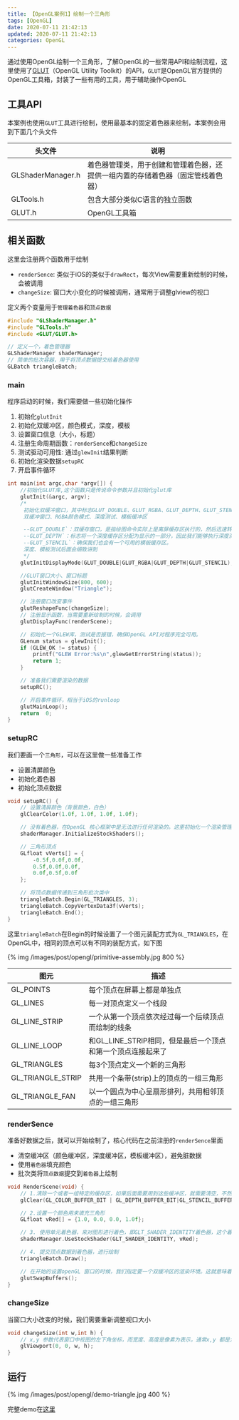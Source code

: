```yaml
---
title: 【OpenGL案例1】绘制一个三角形
tags: [OpenGL]
date: 2020-07-11 21:42:13
updated: 2020-07-11 21:42:13
categories: OpenGL
---
```


通过使用OpenGL绘制一个三角形，了解OpenGL的一些常用API和绘制流程，这里使用了[GLUT](https://www.opengl.org/resources/libraries/glut/)（OpenGL Utility Toolkit）的API，`GLUT`是OpenGL官方提供的OpenGL工具箱，封装了一些有用的工具，用于辅助操作OpenGL

<!-- more -->

## 工具API

本案例也使用`GLUT`工具进行绘制，使用最基本的固定着色器来绘制，本案例会用到下面几个头文件

|  头文件   | 说明  |
|  ----  | ----  |
| GLShaderManager.h  | 着色器管理类，用于创建和管理着色器，还提供一组内置的存储着色器（固定管线着色器） |
| GLTools.h  | 包含大部分类似C语⾔的独⽴函数 |
| GLUT.h  | OpenGL工具箱 |

## 相关函数

这里会注册两个函数用于绘制

* `renderSence`: 类似于iOS的类似于`drawRect`，每次View需要重新绘制的时候，会被调用
* `changeSize`: 窗口大小变化的时候被调用，通常用于调整glview的视口

定义两个变量用于`管理着色器`和`顶点数据`

```cpp
#include "GLShaderManager.h"
#include "GLTools.h"
#include <GLUT/GLUT.h>

// 定义一个，着色管理器
GLShaderManager shaderManager;
// 简单的批次容器，用于将顶点数据提交给着色器使用
GLBatch triangleBatch;
```

### main

程序启动的时候，我们需要做一些初始化操作

1. 初始化`glutInit`
2. 初始化双缓冲区，颜色模式，深度，模板
3. 设置窗口信息（大小，标题）
4. 注册生命周期函数：`renderSence`和`changeSize`
5. 测试驱动可用性: 通过`glewInit`结果判断
6. 初始化渲染数据`setupRC`
7. 开启事件循环

```cpp
int main(int argc,char *argv[]) {
    //初始化GLUT库,这个函数只是传说命令参数并且初始化glut库
    glutInit(&argc, argv);
    /*
     初始化双缓冲窗口，其中标志GLUT_DOUBLE、GLUT_RGBA、GLUT_DEPTH、GLUT_STENCIL分别指
     双缓冲窗口、RGBA颜色模式、深度测试、模板缓冲区

     --GLUT_DOUBLE`：双缓存窗口，是指绘图命令实际上是离屏缓存区执行的，然后迅速转换成窗口视图，这种方式，经常用来生成动画效果；
     --GLUT_DEPTH`：标志将一个深度缓存区分配为显示的一部分，因此我们能够执行深度测试；
     --GLUT_STENCIL`：确保我们也会有一个可用的模板缓存区。
     深度、模板测试后面会细致讲到
     */
    glutInitDisplayMode(GLUT_DOUBLE|GLUT_RGBA|GLUT_DEPTH|GLUT_STENCIL);

    //GLUT窗口大小、窗口标题
    glutInitWindowSize(800, 600);
    glutCreateWindow("Triangle");

    // 注册窗口改变事件
    glutReshapeFunc(changeSize);
    // 注册显示函数，当需要重新绘制的时候，会调用
    glutDisplayFunc(renderScene);

    // 初始化一个GLEW库，测试是否报错，确保OpenGL API对程序完全可用。
    GLenum status = glewInit();
    if (GLEW_OK != status) {
        printf("GLEW Error:%s\n",glewGetErrorString(status));
        return 1;
    }

    // 准备我们需要渲染的数据
    setupRC();

    // 开启事件循环，相当于iOS的runloop
    glutMainLoop();
    return  0;
}
```

### setupRC

我们要画一个`三角形`，可以在这里做一些准备工作

* 设置清屏颜色
* 初始化着色器
* 初始化顶点数据

```cpp
void setupRC() {
    // 设置清屏颜色（背景颜色，白色）
    glClearColor(1.0f, 1.0f, 1.0f, 1.0f);

    // 没有着色器，在OpenGL 核心框架中是无法进行任何渲染的。这里初始化一个渲染管理器，在renderSence会用到。这里使用固定管线着色器
    shaderManager.InitializeStockShaders();

    // 三角形顶点
    GLfloat vVerts[] = {
        -0.5f,0.0f,0.0f,
        0.5f,0.0f,0.0f,
        0.0f,0.5f,0.0f
    };

    // 将顶点数据传递到三角形批次类中
    triangleBatch.Begin(GL_TRIANGLES, 3);
    triangleBatch.CopyVertexData3f(vVerts);
    triangleBatch.End();
}
```

这里`triangleBatch`在Begin的时候设置了一个图元装配方式为`GL_TRIANGLES`，在OpenGL中，相同的顶点可以有不同的装配方式，如下图

{% img /images/post/opengl/primitive-assembly.jpg 800 %}

|  图元   | 描述  |
|  ----  | ----  |
| GL_POINTS  | 每个顶点在屏幕上都是单独点 |
| GL_LINES  | 每⼀对顶点定义⼀个线段 |
| GL_LINE_STRIP  | 一个从第⼀个顶点依次经过每⼀个后续顶点而绘制的线条 |
| GL_LINE_LOOP  | 和GL_LINE_STRIP相同，但是最后⼀个顶点和第⼀个顶点连接起来了 |
| GL_TRIANGLES  | 每3个顶点定义⼀个新的三角形 |
| GL_TRIANGLE_STRIP  | 共⽤一个条带(strip)上的顶点的一组三⻆形 |
| GL_TRIANGLE_FAN  | 以⼀个圆点为中⼼呈扇形排列，共⽤相邻顶点的⼀组三⻆形 |

### renderSence

准备好数据之后，就可以开始绘制了，核心代码在之前注册的`renderSence`里面

* 清空缓冲区（颜色缓冲区，深度缓冲区，模板缓冲区），避免脏数据
* 使用`着色器`填充颜色
* 批次类将`顶点数据`提交到`着色器`上绘制

```cpp
void RenderScene(void) {
    // 1.清除一个或者一组特定的缓存区，如果后面需要用到这些缓冲区，就需要清空，不然会出现之前使用的脏数据（如深度缓冲区，颜色缓冲区，模板缓冲区等）
    glClear(GL_COLOR_BUFFER_BIT | GL_DEPTH_BUFFER_BIT|GL_STENCIL_BUFFER_BIT);

    // 2.设置一个颜色用来填充三角形
    GLfloat vRed[] = {1.0, 0.0, 0.0, 1.0f};

    // 3. 使用单元着色器，来对图形进行着色，即GLT_SHADER_IDENTITY着色器，这个着色器只是使用指定颜色以默认笛卡尔坐标第在屏幕上渲染几何图形
    shaderManager.UseStockShader(GLT_SHADER_IDENTITY, vRed);

    // 4. 提交顶点数据到着色器，进行绘制
    triangleBatch.Draw();

    // 在开始的设置openGL 窗口的时候，我们指定要一个双缓冲区的渲染环境。这就意味着将在后台缓冲区进行渲染，渲染结束后交换给前台。
    glutSwapBuffers();
}
```

### changeSize

当窗口大小改变的时候，我们需要重新调整视口大小

```cpp
void changeSize(int w,int h) {
    // x,y 参数代表窗口中视图的左下角坐标，而宽度、高度是像素为表示，通常x,y 都是为0
    glViewport(0, 0, w, h);
}
```

## 运行

{% img /images/post/opengl/demo-triangle.jpg 400 %}

完整demo在[这里](https://github.com/zhengbomo/OpenGLDemo/tree/master/001--%E5%AE%8C%E6%95%B4%E6%B8%B2%E6%9F%93%E4%B8%89%E8%A7%92%E5%BD%A2)
